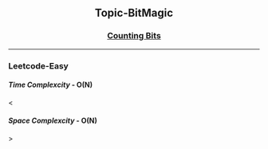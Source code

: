 <h2 align="center">Topic-BitMagic</h2>
<h3 align="center"><a href="https://leetcode.com/problems/counting-bits/?envType=daily-question&envId=2023-09-01">Counting Bits
</a></h3>
<hr>
<h3>Leetcode-Easy</h3>
<h4><em>Time Complexcity</em> - <strong>O(N)</strong></h4>
<<h4><em>Space Complexcity</em> - <strong>O(N)</strong></h4>>
